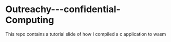 # Outreachy---confidential-Computing
This repo contains a tutorial slide of how I compiled a c application to wasm
